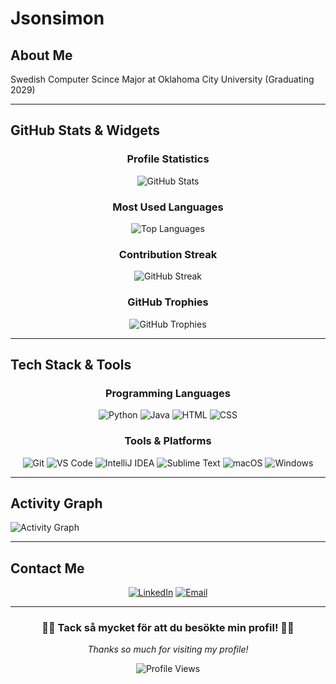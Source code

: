 # Jsonsimon

## About Me
Swedish Computer Scince Major at Oklahoma City University (Graduating 2029)

---

## GitHub Stats & Widgets

<div align="center">

### Profile Statistics
![GitHub Stats](https://github-readme-stats.vercel.app/api?username=jsonsimon&show_icons=true&theme=nord&hide_border=true&bg_color=0d1117&title_color=5e81ac&icon_color=88c0d0&text_color=e5e9f0)

### Most Used Languages
![Top Languages](https://github-readme-stats.vercel.app/api/top-langs/?username=jsonsimon&layout=compact&theme=nord&hide_border=true&bg_color=0d1117&title_color=5e81ac&text_color=e5e9f0)

### Contribution Streak
![GitHub Streak](https://github-readme-streak-stats.herokuapp.com/?user=jsonsimon&theme=nord&hide_border=true&background=0d1117&stroke=5e81ac&ring=88c0d0&fire=d08770&currStreakLabel=e5e9f0&sideLabels=e5e9f0&currStreakNum=e5e9f0&sideNums=e5e9f0&dates=e5e9f0)

### GitHub Trophies
![GitHub Trophies](https://github-profile-trophy.vercel.app/?username=jsonsimon&theme=nord&no-frame=true&no-bg=false&margin-w=4&row=2&column=3)

</div>

---

## Tech Stack & Tools

<div align="center">

### Programming Languages
![Python](https://img.shields.io/badge/-Python-3776AB?style=flat-square&logo=python&logoColor=white)
![Java](https://img.shields.io/badge/-Java-ED8B00?style=flat-square&logo=java&logoColor=white)
![HTML](https://img.shields.io/badge/-HTML5-E34F26?style=flat-square&logo=html5&logoColor=white)
![CSS](https://img.shields.io/badge/-CSS3-1572B6?style=flat-square&logo=css3&logoColor=white)

### Tools & Platforms
![Git](https://img.shields.io/badge/-Git-F05032?style=flat-square&logo=git&logoColor=white)
![VS Code](https://img.shields.io/badge/-VS%20Code-007ACC?style=flat-square&logo=visual-studio-code&logoColor=white)
![IntelliJ IDEA](https://img.shields.io/badge/-IntelliJ%20IDEA-000000?style=flat-square&logo=intellij-idea&logoColor=white)
![Sublime Text](https://img.shields.io/badge/-Sublime%20Text-FF9800?style=flat-square&logo=sublime-text&logoColor=white)
![macOS](https://img.shields.io/badge/-macOS-000000?style=flat-square&logo=apple&logoColor=white)
![Windows](https://img.shields.io/badge/-Windows-0078D6?style=flat-square&logo=windows&logoColor=white)


</div>

---

## Activity Graph

![Activity Graph](https://github-readme-activity-graph.vercel.app/graph?username=jsonsimon&theme=nord&hide_border=true&bg_color=0d1117&color=5e81ac&line=88c0d0&point=e5e9f0)

---

## Contact Me

<div align="center">

[![LinkedIn](https://img.shields.io/badge/-LinkedIn-0077B5?style=for-the-badge&logo=linkedin&logoColor=white)](https://linkedin.com/in/simon-jansson-981b8a372/)
[![Email](https://img.shields.io/badge/-Email-D14836?style=for-the-badge&logo=gmail&logoColor=white)](mailto:simon@json.nu)

</div>

---

<div align="center">

### 💙💛 Tack så mycket för att du besökte min profil! 💛💙
*Thanks so much for visiting my profile!*

![Profile Views](https://komarev.com/ghpvc/?username=jsonsimon&color=5e81ac&style=flat-square&label=Profile+Views)
</div>

